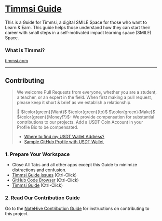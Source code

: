 # [Timmsi Guide](https://guide.timmsi.com)
This is a Guide for Timmsi, a digital SMILE Space for those who want to Learn & Earn. This guide helps those understand how they can start their career with small steps in a self-motivated impact learning space (SMILE) Space.

### What is Timmsi?


[timmsi.com](https://timmsi.com)
___

## Contributing
> We welcome Pull Requests from everyone, whether you are a student, a teacher, or an expert in the field. When first making a pull request, please keep it short &amp; brief as we establish a relationship. 
>
> :money_mouth_face: $\color{green}{Want}$ $\color{green}{to}$ $\color{green}{Make}$ $\color{green}{Money!?}$- We provide compensation for substantial contributions to our projects. Add a USDT Coin Account in your Profile Bio to be compensated. 
> - [Where to find my USDT Wallet Address?](https://www.followchain.org/binance-wallet-address) 
> - [Sample GitHub Profile with USDT Wallet](https://github.com/yennefer-m)

### 1. Prepare Your Workspace
- Close All Tabs and all other apps except this Guide to minimize distractions and confusion.
- [Timmsi Guide Issues](https://github.com/Note-Hive/Timmsi-Guide/issues) (Ctrl-Click)
- [GitHub Code Browser](https://github.com/NoteHive/Timmsi-Guide/tree/gh-pages) (Ctrl-Click)
- [Timmsi Guide](https://guide.timmsi.com) (Ctrl-Click)

### 2. **Read Our Contribution Guide**
Go to the [NoteHive Contribution Guide](https://github.com/NoteHive/Overview) for instructions on contributing to this project.
